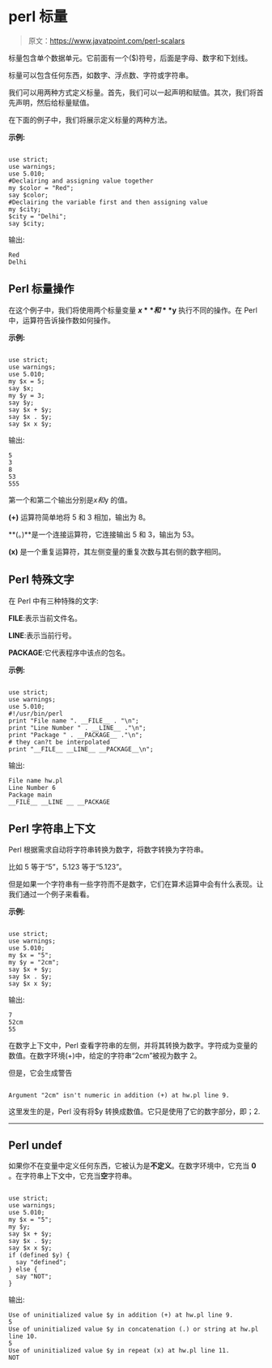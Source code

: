 # perl 标量

> 原文：<https://www.javatpoint.com/perl-scalars>

标量包含单个数据单元。它前面有一个($)符号，后面是字母、数字和下划线。

标量可以包含任何东西，如数字、浮点数、字符或字符串。

我们可以用两种方式定义标量。首先，我们可以一起声明和赋值。其次，我们将首先声明，然后给标量赋值。

在下面的例子中，我们将展示定义标量的两种方法。

**示例:**

```

use strict;
use warnings;
use 5.010;
#Declairing and assigning value together
my $color = "Red";
say $color;
#Declairing the variable first and then assigning value
my $city;
$city = "Delhi";
say $city;

```

输出:

```
Red
Delhi

```

## Perl 标量操作

在这个例子中，我们将使用两个标量变量 **$x** 和 **$y** 执行不同的操作。在 Perl 中，运算符告诉操作数如何操作。

**示例:**

```

use strict;
use warnings;
use 5.010;
my $x = 5;
say $x;             
my $y = 3;
say $y;            
say $x + $y;        
say $x . $y;        
say $x x $y;

```

输出:

```
5
3
8
53
555

```

第一个和第二个输出分别是$x 和$y 的值。

**(+)** 运算符简单地将 5 和 3 相加，输出为 8。

**(。)**是一个连接运算符，它连接输出 5 和 3，输出为 53。

**(x)** 是一个重复运算符，其左侧变量的重复次数与其右侧的数字相同。

## Perl 特殊文字

在 Perl 中有三种特殊的文字:

__FILE__:表示当前文件名。

__LINE__:表示当前行号。

__PACKAGE__:它代表程序中该点的包名。

**示例:**

```

use strict;
use warnings;
use 5.010;
#!/usr/bin/perl
print "File name ". __FILE__ . "\n";
print "Line Number " . __LINE__ ."\n";
print "Package " . __PACKAGE__ ."\n";
# they can?t be interpolated
print "__FILE__ __LINE__ __PACKAGE__\n";

```

输出:

```
File name hw.pl
Line Number 6
Package main
__FILE__ __LINE __ __PACKAGE

```

## Perl 字符串上下文

Perl 根据需求自动将字符串转换为数字，将数字转换为字符串。

比如 5 等于“5”，5.123 等于“5.123”。

但是如果一个字符串有一些字符而不是数字，它们在算术运算中会有什么表现。让我们通过一个例子来看看。

**示例:**

```

use strict;
use warnings;
use 5.010;
my $x = "5";
my $y = "2cm";
say $x + $y;       
say $x . $y;      
say $x x $y;

```

输出:

```
7
52cm
55

```

在数字上下文中，Perl 查看字符串的左侧，并将其转换为数字。字符成为变量的数值。在数字环境(+)中，给定的字符串“2cm”被视为数字 2。

但是，它会生成警告

```

Argument "2cm" isn't numeric in addition (+) at hw.pl line 9.

```

这里发生的是，Perl 没有将$y 转换成数值。它只是使用了它的数字部分，即；2.

* * *

## Perl undef

如果你不在变量中定义任何东西，它被认为是**不定义**。在数字环境中，它充当 **0** 。在字符串上下文中，它充当**空**字符串。

```

use strict;
use warnings;
use 5.010;
my $x = "5";
my $y;
say $x + $y;       
say $x . $y;      
say $x x $y;
if (defined $y) {
  say "defined";
} else {
  say "NOT";         
}

```

输出:

```
Use of uninitialized value $y in addition (+) at hw.pl line 9.
5
Use of uninitialized value $y in concatenation (.) or string at hw.pl line 10.
5
Use of uninitialized value $y in repeat (x) at hw.pl line 11.
NOT

```